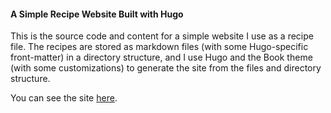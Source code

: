 #### A Simple Recipe Website Built with Hugo

This is the source code and content for a simple website I use as a recipe file. The recipes are stored as markdown files (with some Hugo-specific front-matter) in a directory structure, and I use Hugo and the Book theme (with some customizations) to generate the site from the files and directory structure.

You can see the site [here](https://domus.kosmolabs.org).
